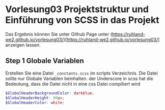 # Vorlesung03 Projektstruktur und Einführung von SCSS in das Projekt

Das Ergebnis können Sie unter Github Page unter (https://ruhland-we2.github.io/vorlesung03/)[https://ruhland-we2.github.io/vorlesung03/] anzeigen lassen.

## Step 1 Globale Variablen

Erstellen Sie eine Datei `_constants.scss` im scripts Verzeichnis. Die Datei sollte nur Globale Variablen beinhalten. der Underscore in scss hat die Bedeutung, dass die Datei nicht in eine css Datei compiliert wird

```scss
$GlobalHeaderBackgroundColor: darkblue;
$GlobalHeaderHeight: 80px;
$GlobalHeaderColor: white;
```